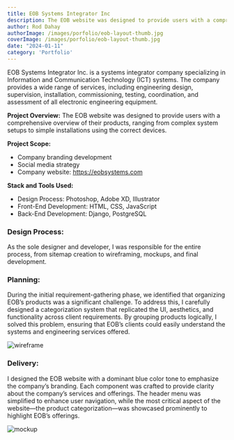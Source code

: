 ```yaml
---
title: EOB Systems Integrator Inc
description: The EOB website was designed to provide users with a comprehensive overview of their products, ranging from complex system setups to simple installations using the correct devices
author: Rod Dahay
authorImage: /images/porfolio/eob-layout-thumb.jpg
coverImage: /images/porfolio/eob-layout-thumb.jpg
date: "2024-01-11"
category: 'Portfolio'
---
```


EOB Systems Integrator Inc. is a systems integrator company specializing in Information and Communication Technology (ICT) systems. The company provides a wide range of services, including engineering design, supervision, installation, commissioning, testing, coordination, and assessment of all electronic engineering equipment.

**Project Overview:**
The EOB website was designed to provide users with a comprehensive overview of their products, ranging from complex system setups to simple installations using the correct devices.

**Project Scope:**
+ Company branding development
+ Social media strategy
+ Company website: https://eobsystems.com

**Stack and Tools Used:**
+ Design Process: Photoshop, Adobe XD, Illustrator
+ Front-End Development: HTML, CSS, JavaScript
+ Back-End Development: Django, PostgreSQL

### Design Process:
As the sole designer and developer, I was responsible for the entire process, from sitemap creation to wireframing, mockups, and final development.

### Planning:
During the initial requirement-gathering phase, we identified that organizing EOB’s products was a significant challenge. To address this, I carefully designed a categorization system that replicated the UI, aesthetics, and functionality across client requirements. By grouping products logically, I solved this problem, ensuring that EOB’s clients could easily understand the systems and engineering services offered.

![wireframe](/images/porfolio/eob-wireframe-home-v2-1.jpg)

### Delivery:
I designed the EOB website with a dominant blue color tone to emphasize the company’s branding. Each component was crafted to provide clarity about the company’s services and offerings. The header menu was simplified to enhance user navigation, while the most critical aspect of the website—the product categorization—was showcased prominently to highlight EOB’s offerings.

![mockup](/images/porfolio/eob-layout_with-mobile.jpg)





